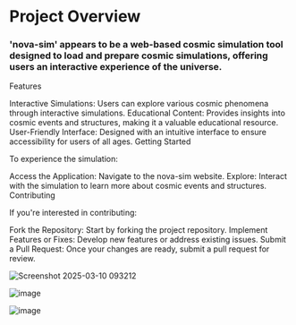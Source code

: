 <h1>Project Overview</h1>

<h3>'nova-sim' appears to be a web-based cosmic simulation tool designed to load and prepare cosmic simulations, offering users an interactive experience of the universe.</h3>

Features

Interactive Simulations: Users can explore various cosmic phenomena through interactive simulations.
Educational Content: Provides insights into cosmic events and structures, making it a valuable educational resource.
User-Friendly Interface: Designed with an intuitive interface to ensure accessibility for users of all ages.
Getting Started

To experience the simulation:

Access the Application: Navigate to the nova-sim website.
Explore: Interact with the simulation to learn more about cosmic events and structures.
Contributing

If you're interested in contributing:

Fork the Repository: Start by forking the project repository.
Implement Features or Fixes: Develop new features or address existing issues.
Submit a Pull Request: Once your changes are ready, submit a pull request for review.

![Screenshot 2025-03-10 093212](https://github.com/user-attachments/assets/ccfe648e-1cc9-4606-9a2e-7265b593038d)


![image](https://github.com/user-attachments/assets/5a4d7ece-260f-48ef-996b-88e56a4acd5a)

![image](https://github.com/user-attachments/assets/8aa2399b-e50c-494e-b61e-c39bbaa01b11)





